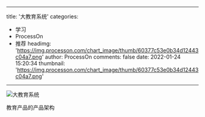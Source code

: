
---
title: '大教育系统'
categories: 
 - 学习
 - ProcessOn
 - 推荐
headimg: 'https://img.processon.com/chart_image/thumb/60377c53e0b34d12443c04a7.png'
author: ProcessOn
comments: false
date: 2022-01-24 15:20:34
thumbnail: 'https://img.processon.com/chart_image/thumb/60377c53e0b34d12443c04a7.png'
---

<div>   
<img class="thumb" alt="大教育系统" src="https://img.processon.com/chart_image/thumb/60377c53e0b34d12443c04a7.png" referrerpolicy="no-referrer">
<p>教育产品的产品架构</p>  
</div>
            